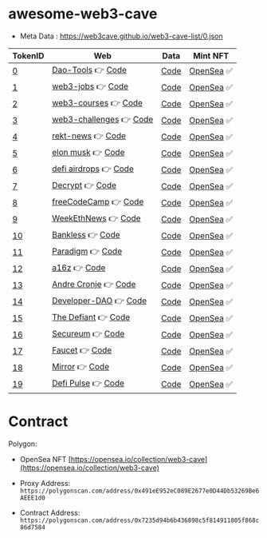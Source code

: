 # awesome-web3-cave

- Meta Data : https://web3cave.github.io/web3-cave-list/0.json

| TokenID | Web |  Data | Mint NFT      |
|---------|-----------|-----------|-----------|
| [0](./0.json)       | [Dao-Tools](https://web3cave.github.io/0-dao-tools/) 👉 [Code](https://github.com/web3cave/0-dao-tools.git)  | [Code](https://github.com/web3cave/dao-tools-data.git)   | [OpenSea](https://opensea.io/assets/matic/0x491ee952ec089e2677e0d44db53269be6aeee1d0/0) ✅|
| [1](./1.json)       | [web3-jobs](https://web3cave.github.io/1-web3-jobs/) 👉 [Code](https://github.com/web3cave/1-web3-jobs.git)  | [Code](https://github.com/web3cave/web3-jobs-data.git)   | [OpenSea](https://opensea.io/assets/matic/0x491ee952ec089e2677e0d44db53269be6aeee1d0/1) ✅|
| [2](./2.json)       | [web3-courses](https://web3cave.github.io/2-web3-courses/) 👉 [Code](https://github.com/web3cave/2-web3-courses.git)  | [Code](https://github.com/web3cave/web3-courses-data.git)   | [OpenSea](https://opensea.io/assets/matic/0x491ee952ec089e2677e0d44db53269be6aeee1d0/2) ✅|
| [3](./3.json)       | [web3-challenges](https://web3cave.github.io/3-web3-challenges/) 👉 [Code](https://github.com/web3cave/3-web3-challenges.git)  | [Code](https://github.com/web3cave/web3-challenges-data.git)   | [OpenSea](https://opensea.io/assets/matic/0x491ee952ec089e2677e0d44db53269be6aeee1d0/3) ✅|
| [4](./4.json)       | [rekt-news](https://web3cave.github.io/4-rekt-news/) 👉 [Code](https://github.com/web3cave/4-rekt-news.git)  | [Code](https://github.com/web3cave/rekt-news-data.git)   | [OpenSea](https://opensea.io/assets/matic/0x491ee952ec089e2677e0d44db53269be6aeee1d0/4) ✅|
| [5](./5.json)       | [elon musk](https://web3cave.github.io/5-elon-musk/) 👉 [Code](https://github.com/web3cave/5-elon-musk.git)  | [Code](https://github.com/web3cave/elon-musk-data.git)   | [OpenSea](https://opensea.io/assets/matic/0x491ee952ec089e2677e0d44db53269be6aeee1d0/5) ✅|
| [6](./6.json)       | [defi airdrops](https://web3cave.github.io/6-defi-airdrops/) 👉 [Code](https://github.com/web3cave/6-defi-airdrops.git)  | [Code](https://github.com/web3cave/defi-airdrops-data.git)   | [OpenSea](https://opensea.io/assets/matic/0x491ee952ec089e2677e0d44db53269be6aeee1d0/6) ✅|
| [7](./7.json)       | [Decrypt](https://web3cave.github.io/7-Decrypt/) 👉 [Code](https://github.com/web3cave/7-Decrypt.git)  | [Code](https://github.com/web3cave/Decrypt-data.git)   | [OpenSea](https://opensea.io/assets/matic/0x491ee952ec089e2677e0d44db53269be6aeee1d0/7) ✅|
| [8](./8.json)       | [freeCodeCamp](https://web3cave.github.io/8-freeCodeCamp/) 👉 [Code](https://github.com/web3cave/8-freeCodeCamp.git)  | [Code](https://github.com/web3cave/freeCodeCamp-data.git)   | [OpenSea](https://opensea.io/assets/matic/0x491ee952ec089e2677e0d44db53269be6aeee1d0/8) ✅|
| [9](./9.json)       | [WeekEthNews](https://web3cave.github.io/9-WeekEthNews/) 👉 [Code](https://github.com/web3cave/9-WeekEthNews.git)  | [Code](https://github.com/web3cave/WeekEthNews-data.git)   | [OpenSea](https://opensea.io/assets/matic/0x491ee952ec089e2677e0d44db53269be6aeee1d0/9) ✅|
| [10](./10.json)       | [Bankless](https://web3cave.github.io/10-Bankless/) 👉 [Code](https://github.com/web3cave/10-Bankless.git)  | [Code](https://github.com/web3cave/Bankless-data.git)   | [OpenSea](https://opensea.io/assets/matic/0x491ee952ec089e2677e0d44db53269be6aeee1d0/10) ✅|
| [11](./11.json)       | [Paradigm](https://web3cave.github.io/11-Paradigm/) 👉 [Code](https://github.com/web3cave/11-Paradigm.git)  | [Code](#)   | [OpenSea](https://opensea.io/assets/matic/0x491ee952ec089e2677e0d44db53269be6aeee1d0/11) ✅|
| [12](./12.json)       | [a16z](https://web3cave.github.io/12-a16z/) 👉 [Code](https://github.com/web3cave/12-a16z.git)  | [Code](#)   | [OpenSea](https://opensea.io/assets/matic/0x491ee952ec089e2677e0d44db53269be6aeee1d0/12) ✅|
| [13](./13.json)       | [Andre Cronje](https://web3cave.github.io/13-Andre-Cronje/) 👉 [Code](https://github.com/web3cave/13-Andre-Cronje.git)  | [Code](#)   | [OpenSea](https://opensea.io/assets/matic/0x491ee952ec089e2677e0d44db53269be6aeee1d0/13) ✅|
| [14](./14.json)       | [Developer-DAO](https://web3cave.github.io/14-Developer-DAO/) 👉 [Code](https://github.com/web3cave/14-Developer-DAO.git)  | [Code](#)   | [OpenSea](https://opensea.io/assets/matic/0x491ee952ec089e2677e0d44db53269be6aeee1d0/14) ✅|
| [15](./15.json)       | [The Defiant](https://web3cave.github.io/15-The-Defiant/) 👉 [Code](https://github.com/web3cave/15-The-Defiant.git)  | [Code](#)   | [OpenSea](https://opensea.io/assets/matic/0x491ee952ec089e2677e0d44db53269be6aeee1d0/15) ✅|
| [16](./16.json)       | [Secureum](https://web3cave.github.io/16-Secureum/) 👉 [Code](https://github.com/web3cave/16-Secureum.git)  | [Code](#)   | [OpenSea](https://opensea.io/assets/matic/0x491ee952ec089e2677e0d44db53269be6aeee1d0/16) ✅|
| [17](./17.json)       | [Faucet](https://web3cave.github.io/17-faucet/) 👉 [Code](https://github.com/web3cave/17-faucet.git)  | [Code](#)   | [OpenSea](https://opensea.io/assets/matic/0x491ee952ec089e2677e0d44db53269be6aeee1d0/17) ✅|
| [18](./18.json)       | [Mirror](https://web3cave.github.io/18-Mirror/) 👉 [Code](https://github.com/web3cave/18-Mirror.git)  | [Code](#)   | [OpenSea](https://opensea.io/assets/matic/0x491ee952ec089e2677e0d44db53269be6aeee1d0/18) ✅|
| [19](./19.json)       | [Defi Pulse](https://web3cave.github.io/19-Defi-Pulse/) 👉 [Code](https://github.com/web3cave/19-Defi-Pulse.git)  | [Code](#)   | [OpenSea](https://opensea.io/assets/matic/0x491ee952ec089e2677e0d44db53269be6aeee1d0/19) ✅|





# Contract 

Polygon:

- OpenSea NFT [https://opensea.io/collection/web3-cave](https://opensea.io/collection/web3-cave)

- Proxy Address: `https://polygonscan.com/address/0x491eE952eC089E2677e0D44Db53269Be6AEEE1d0`

- Contract Address: `https://polygonscan.com/address/0x7235d94b6b436898c5f814911805f868c86d7584`
